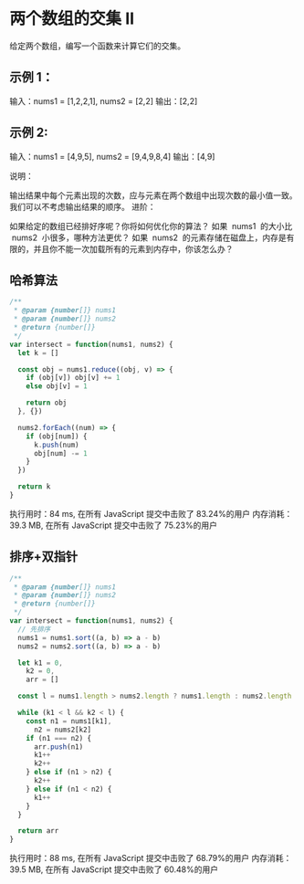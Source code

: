 # 两个数组的交集 II

给定两个数组，编写一个函数来计算它们的交集。

## 示例 1：

输入：nums1 = [1,2,2,1], nums2 = [2,2]
输出：[2,2]

## 示例 2:

输入：nums1 = [4,9,5], nums2 = [9,4,9,8,4]
输出：[4,9]

说明：

输出结果中每个元素出现的次数，应与元素在两个数组中出现次数的最小值一致。
我们可以不考虑输出结果的顺序。
进阶：

如果给定的数组已经排好序呢？你将如何优化你的算法？
如果  nums1  的大小比  nums2  小很多，哪种方法更优？
如果  nums2  的元素存储在磁盘上，内存是有限的，并且你不能一次加载所有的元素到内存中，你该怎么办？

## 哈希算法

```js
/**
 * @param {number[]} nums1
 * @param {number[]} nums2
 * @return {number[]}
 */
var intersect = function(nums1, nums2) {
  let k = []

  const obj = nums1.reduce((obj, v) => {
    if (obj[v]) obj[v] += 1
    else obj[v] = 1

    return obj
  }, {})

  nums2.forEach((num) => {
    if (obj[num]) {
      k.push(num)
      obj[num] -= 1
    }
  })

  return k
}
```

执行用时：84 ms, 在所有 JavaScript 提交中击败了 83.24%的用户
内存消耗：39.3 MB, 在所有 JavaScript 提交中击败了 75.23%的用户

## 排序+双指针

```js
/**
 * @param {number[]} nums1
 * @param {number[]} nums2
 * @return {number[]}
 */
var intersect = function(nums1, nums2) {
  // 先排序
  nums1 = nums1.sort((a, b) => a - b)
  nums2 = nums2.sort((a, b) => a - b)

  let k1 = 0,
    k2 = 0,
    arr = []

  const l = nums1.length > nums2.length ? nums1.length : nums2.length

  while (k1 < l && k2 < l) {
    const n1 = nums1[k1],
      n2 = nums2[k2]
    if (n1 === n2) {
      arr.push(n1)
      k1++
      k2++
    } else if (n1 > n2) {
      k2++
    } else if (n1 < n2) {
      k1++
    }
  }

  return arr
}
```

执行用时：88 ms, 在所有 JavaScript 提交中击败了 68.79%的用户
内存消耗：39.5 MB, 在所有 JavaScript 提交中击败了 60.48%的用户
